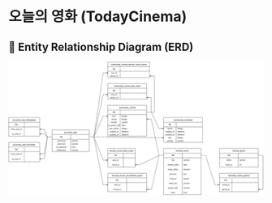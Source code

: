 # 오늘의 영화 (TodayCinema)

## 📄 **Entity Relationship Diagram** (**ERD**)



![Today_Cinema_ERD.drawio](../README.assets/Today_Cinema_ERD.drawio.png)

